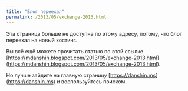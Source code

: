 ```yaml
---
title: "Блог переехал"
permalink: /2013/05/exchange-2013.html
---
```

Эта страница больше не доступна по этому адресу, потому, что блог переехал на новый хостинг.

Вы всё ещё можете прочитать статью по этой ссылке [https://mdanshin.blogspot.com/2013/05/exchange-2013.html](https://mdanshin.blogspot.com/2013/05/exchange-2013.html).

Но лучше зайдите на главную страницу [https://danshin.ms](https://danshin.ms) и воспользуйтесь поиском.
